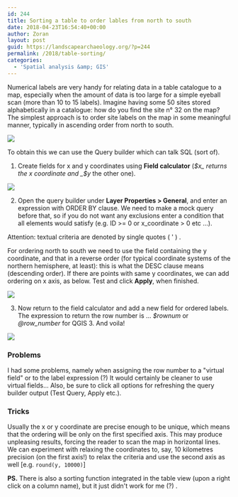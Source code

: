```yaml
---
id: 244
title: Sorting a table to order lables from north to south
date: 2018-04-23T16:54:40+00:00
author: Zoran
layout: post
guid: https://landscapearchaeology.org/?p=244
permalink: /2018/table-sorting/
categories:
  - 'Spatial analysis &amp; GIS'
---
```

Numerical labels are very handy for relating data in a table catalogue to a map, especially when the amount of data is too large for a simple eyeball scan (more than 10 to 15 labels). Imagine having some 50 sites stored alphabetically in a catalogue: how do you find the site n° 32 on the map? The simplest approach is to order site labels on the map in some meaningful manner, typically in ascending order from north to south.  
    

[![](https://4.bp.blogspot.com/-8IMj8yhVYoA/WgR-S2vdH7I/AAAAAAAAAzw/0SQ5Xg2n-uYsfSbUQcLGmrqbN_Qrpc-9QCLcBGAs/s1600/2017-10-order2.PNG)](https://4.bp.blogspot.com/-8IMj8yhVYoA/WgR-S2vdH7I/AAAAAAAAAzw/0SQ5Xg2n-uYsfSbUQcLGmrqbN_Qrpc-9QCLcBGAs/s1600/2017-10-order2.PNG)

To obtain this we can use the Query builder which can talk SQL (sort of).    
  
1) Create fields for x and y coordinates using **Field calculator** (_$x_ returns the x coordinate and _$y_ the other one).  
  

[![](https://2.bp.blogspot.com/-LiqKs43MuT0/WgWHexIBd_I/AAAAAAAAA0k/2WNxNG8m4W8qzD8KOqXNw9zdRD5eLPv3ACLcBGAs/s1600/2017-11-fieldcalc1.PNG)](https://2.bp.blogspot.com/-LiqKs43MuT0/WgWHexIBd_I/AAAAAAAAA0k/2WNxNG8m4W8qzD8KOqXNw9zdRD5eLPv3ACLcBGAs/s1600/2017-11-fieldcalc1.PNG)

2) Open the query builder under **Layer Properties > General**, and enter an expression with ORDER BY clause. We need to make a mock query before that, so if you do not want any exclusions enter a condition that all elements would satisfy (e.g. ID >= 0 or x_coordinate > 0 etc ...).  
  
Attention: textual criteria are denoted by single quotes ( ' ) .  
  
For ordering north to south we need to use the field containing the y coordinate, and that in a reverse order (for typical coordinate systems of the northern hemisphere, at least): this is what the DESC clause means (descending order). If there are points with same y coordinates, we can add ordering on x axis, as below. Test and click **Apply**, when finished.  
  
  

[![](https://3.bp.blogspot.com/-nCMCRkCb__k/WgWH6fn6fII/AAAAAAAAA0o/1nBYwTueNEMeh1siVot5_KumKBuqi4K7wCLcBGAs/s1600/2017-11-order-by.PNG)](https://3.bp.blogspot.com/-nCMCRkCb__k/WgWH6fn6fII/AAAAAAAAA0o/1nBYwTueNEMeh1siVot5_KumKBuqi4K7wCLcBGAs/s1600/2017-11-order-by.PNG)

3) Now return to the field calculator and add a new field for ordered labels. The expression to return the row number is ... _$rownum_ or _@row_number_ for QGIS 3. And voila!  
  
  

[![](https://4.bp.blogspot.com/-RkyGbM7K2mU/WgWJjVmmwTI/AAAAAAAAA00/m0z_jFCvKREsh8SRQKsbDn0ihl0BsLBhACLcBGAs/s1600/2017-11-fieldcalc.PNG)](https://4.bp.blogspot.com/-RkyGbM7K2mU/WgWJjVmmwTI/AAAAAAAAA00/m0z_jFCvKREsh8SRQKsbDn0ihl0BsLBhACLcBGAs/s1600/2017-11-fieldcalc.PNG)

  
  

### Problems

I had some problems, namely when assigning the row number to a "virtual field" or to the label expression (?) It would certainly be cleaner to use virtual fields... Also, be sure to click all options for refreshing the query builder output (Test Query, Apply etc.).  

### Tricks

Usually the x or y coordinate are precise enough to be unique, which means that the ordering will be only on the first specified axis. This may produce unpleasing results, forcing the reader to scan the map in horizontal lines. We can experiment with relaxing the coordinates to, say, 10 kilometres precision (on the first axis!) to relax the criteria and use the second axis as well \[e.g. `round(y, 10000)`\]  
  
**PS.** There is also a sorting function integrated in the table view (upon a right click on a column name), but it just didn't work for me (?) .